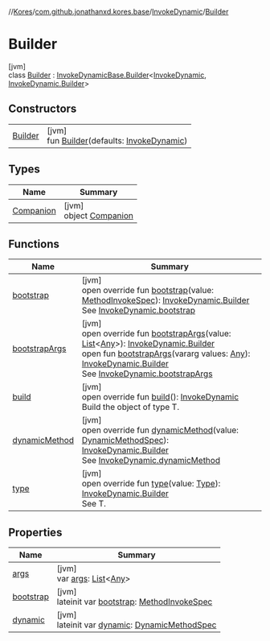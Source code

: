 //[Kores](../../../../index.md)/[com.github.jonathanxd.kores.base](../../index.md)/[InvokeDynamic](../index.md)/[Builder](index.md)

# Builder

[jvm]\
class [Builder](index.md) : [InvokeDynamicBase.Builder](../../-invoke-dynamic-base/-builder/index.md)<[InvokeDynamic](../index.md), [InvokeDynamic.Builder](index.md)>

## Constructors

| | |
|---|---|
| [Builder](-builder.md) | [jvm]<br>fun [Builder](-builder.md)(defaults: [InvokeDynamic](../index.md)) |

## Types

| Name | Summary |
|---|---|
| [Companion](-companion/index.md) | [jvm]<br>object [Companion](-companion/index.md) |

## Functions

| Name | Summary |
|---|---|
| [bootstrap](bootstrap.md) | [jvm]<br>open override fun [bootstrap](bootstrap.md)(value: [MethodInvokeSpec](../../../com.github.jonathanxd.kores.common/-method-invoke-spec/index.md)): [InvokeDynamic.Builder](index.md)<br>See [InvokeDynamic.bootstrap](../bootstrap.md) |
| [bootstrapArgs](bootstrap-args.md) | [jvm]<br>open override fun [bootstrapArgs](bootstrap-args.md)(value: [List](https://kotlinlang.org/api/latest/jvm/stdlib/kotlin.collections/-list/index.html)<[Any](https://kotlinlang.org/api/latest/jvm/stdlib/kotlin/-any/index.html)>): [InvokeDynamic.Builder](index.md)<br>open fun [bootstrapArgs](../../-invoke-dynamic-base/-builder/bootstrap-args.md)(vararg values: [Any](https://kotlinlang.org/api/latest/jvm/stdlib/kotlin/-any/index.html)): [InvokeDynamic.Builder](index.md)<br>See [InvokeDynamic.bootstrapArgs](../bootstrap-args.md) |
| [build](build.md) | [jvm]<br>open override fun [build](build.md)(): [InvokeDynamic](../index.md)<br>Build the object of type T. |
| [dynamicMethod](dynamic-method.md) | [jvm]<br>open override fun [dynamicMethod](dynamic-method.md)(value: [DynamicMethodSpec](../../../com.github.jonathanxd.kores.common/-dynamic-method-spec/index.md)): [InvokeDynamic.Builder](index.md)<br>See [InvokeDynamic.dynamicMethod](../dynamic-method.md) |
| [type](../../-invoke-dynamic-base/-builder/type.md) | [jvm]<br>open override fun [type](../../-invoke-dynamic-base/-builder/type.md)(value: [Type](https://docs.oracle.com/javase/8/docs/api/java/lang/reflect/Type.html)): [InvokeDynamic.Builder](index.md)<br>See T. |

## Properties

| Name | Summary |
|---|---|
| [args](args.md) | [jvm]<br>var [args](args.md): [List](https://kotlinlang.org/api/latest/jvm/stdlib/kotlin.collections/-list/index.html)<[Any](https://kotlinlang.org/api/latest/jvm/stdlib/kotlin/-any/index.html)> |
| [bootstrap](bootstrap.md) | [jvm]<br>lateinit var [bootstrap](bootstrap.md): [MethodInvokeSpec](../../../com.github.jonathanxd.kores.common/-method-invoke-spec/index.md) |
| [dynamic](dynamic.md) | [jvm]<br>lateinit var [dynamic](dynamic.md): [DynamicMethodSpec](../../../com.github.jonathanxd.kores.common/-dynamic-method-spec/index.md) |
